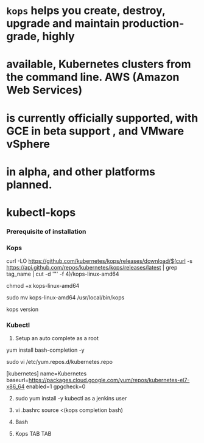 # `kops` helps you create, destroy, upgrade and maintain production-grade, highly
# available, Kubernetes clusters from the command line. AWS (Amazon Web Services)
# is currently officially supported, with GCE in beta support , and VMware vSphere
# in alpha, and other platforms planned.



# kubectl-kops

### Prerequisite of installation

### Kops 

curl -LO https://github.com/kubernetes/kops/releases/download/$(curl -s https://api.github.com/repos/kubernetes/kops/releases/latest | 
grep tag_name | cut -d '"' -f 4)/kops-linux-amd64

chmod +x kops-linux-amd64

sudo mv kops-linux-amd64 /usr/local/bin/kops

kops version


### Kubectl

 1. Setup an auto complete
 as a  root 

yum install  bash-completion  -y

sudo vi  /etc/yum.repos.d/kubernetes.repo

[kubernetes]
name=Kubernetes
baseurl=https://packages.cloud.google.com/yum/repos/kubernetes-el7-x86_64
enabled=1
gpgcheck=0

 2.  sudo  yum install -y kubectl
as a jenkins user

3.  vi .bashrc
source <(kops completion bash)

4. Bash

5. Kops TAB TAB


